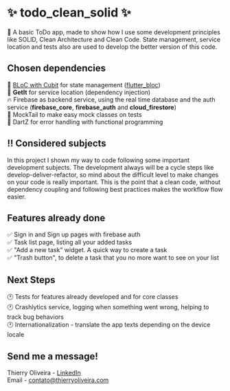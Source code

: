 # ✨ todo_clean_solid ✨

🚀 A basic ToDo app, made to show how I use some development principles like SOLID, Clean Architecture and Clean Code. State management, service location and tests also are used to develop the better version of this code. 

## Chosen dependencies
🤖 [BLoC with Cubit](https://bloclibrary.dev/#/flutterbloccoreconcepts) for state management ([flutter_bloc](https://pub.dev/packages/flutter_bloc))  
💉 **GetIt** for service location (dependency injection)  
🔥 Firebase as backend service, using the real time database and the auth service (**firebase_core**, **firebase_auth** and **cloud_firestore**)  
🧪 MockTail to make easy mock classes on tests  
🔀 DartZ for error handling with functional programming  


## ‼️ Considered subjects
In this project I shown my way to code following some important development subjects. The development always will be a cycle steps like develop-deliver-refactor, so mind about the difficult level to make changes on your code is really important. This is the point that a clean code, without dependency coupling and following best practices makes the workflow flow easier.
## Features already done
✅ Sign in and Sign up pages with firebase auth  
✅ Task list page, listing all your added tasks  
✅ "Add a new task" widget. A quick way to create a task     
✅ "Trash button", to delete a task that you no more want to see on your list     
## Next Steps
🕐 Tests for features already developed and for core classes   
🕐 Crashlytics service, logging when something went wrong, helping to track bug behaviors  
🕐 Internationalization - translate the app texts depending on the device locale
## Send me a message!
Thierry Oliveira - [LinkedIn](https://www.linkedin.com/in/thierry-oliveira/)  
Email - [contato@thierryoliveira.com](mailto:contato@thierryoliveira.com)